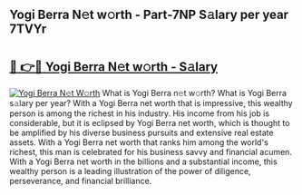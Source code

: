 ## Yogi Berra N𝚎t w𝚘rth - Part-7NP S𝚊lary per year 7TVYr

# <h2><a href="http://gc1ddz2.nevu.top/?p=Yogi+Berra">🔗 👉🔴 Yogi Berra N𝚎t w𝚘rth - S𝚊lary</a></h2>

[![Yogi Berra N𝚎t W𝚘rth](https://i.imgur.com/Oavwk0R.jpeg)](http://gc1ddz2.nevu.top/?p=Yogi+Berra)
What is Yogi Berra n𝚎t w𝚘rth? What is Yogi Berra s𝚊lary per year?
With a Yogi Berra net worth that is impressive, this wealthy person is among the richest in his industry. His income from his job is considerable, but it is eclipsed by Yogi Berra net worth, which is thought to be amplified by his diverse business pursuits and extensive real estate assets. With a Yogi Berra net worth that ranks him among the world's richest, this man is celebrated for his business savvy and financial acumen. With a Yogi Berra net worth in the billions and a substantial income, this wealthy person is a leading illustration of the power of diligence, perseverance, and financial brilliance.
